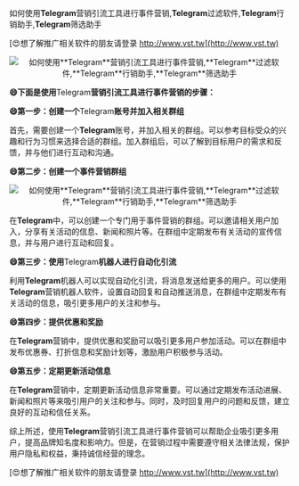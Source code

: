 如何使用**Telegram**营销引流工具进行事件营销,**Telegram**过滤软件,**Telegram**行销助手,**Telegram**筛选助手

[😍想了解推广相关软件的朋友请登录 http://www.vst.tw](http://www.vst.tw)

 <center><img src="https://vst.tw/MP4/tuiguang/png/5.png" alt="如何使用**Telegram**营销引流工具进行事件营销,**Telegram**过滤软件,**Telegram**行销助手,**Telegram**筛选助手"></center>

**😄下面是使用**Telegram**营销引流工具进行事件营销的步骤：**

**😄第一步：创建一个**Telegram**账号并加入相关群组**

首先，需要创建一个**Telegram**账号，并加入相关的群组。可以参考目标受众的兴趣和行为习惯来选择合适的群组。加入群组后，可以了解到目标用户的需求和反馈，并与他们进行互动和沟通。

**😄第二步：创建一个事件营销群组**

 <center><img src="https://vst.tw/MP4/tuiguang/png/5.png" alt="如何使用**Telegram**营销引流工具进行事件营销,**Telegram**过滤软件,**Telegram**行销助手,**Telegram**筛选助手"></center>

在**Telegram**中，可以创建一个专门用于事件营销的群组。可以邀请相关用户加入，分享有关活动的信息、新闻和照片等。在群组中定期发布有关活动的宣传信息，并与用户进行互动和回复。

**😄第三步：使用**Telegram**机器人进行自动化引流**

利用**Telegram**机器人可以实现自动化引流，将消息发送给更多的用户。可以使用**Telegram**营销机器人软件，设置自动回复和自动推送消息，在群组中定期发布有关活动的信息，吸引更多用户的关注和参与。

**😄第四步：提供优惠和奖励**

在**Telegram**营销中，提供优惠和奖励可以吸引更多用户参加活动。可以在群组中发布优惠券、打折信息和奖励计划等，激励用户积极参与活动。

**😄第五步：定期更新活动信息**

在**Telegram**营销中，定期更新活动信息非常重要。可以通过定期发布活动进展、新闻和照片等来吸引用户的关注和参与。同时，及时回复用户的问题和反馈，建立良好的互动和信任关系。

综上所述，使用**Telegram**营销引流工具进行事件营销可以帮助企业吸引更多用户，提高品牌知名度和影响力。但是，在营销过程中需要遵守相关法律法规，保护用户隐私和权益，秉持诚信经营的理念。

[😍想了解推广相关软件的朋友请登录 http://www.vst.tw](http://www.vst.tw)



